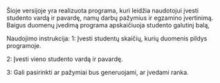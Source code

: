Šioje versijoje yra realizuota programa, kuri leidžia naudotojui įvesti studento vardą ir pavardę, namų darbų pažymius ir egzamino įvertinimą. Baigus duomenų įvedimą programa apskaičiuoja studento galutinį balą,

Naudojimo instrukcija:
1: Įvesti studentų skaičių, kurių duomenis pildys programoje.

2: Įvesti vieno studento vardą ir pavardę.

3: Gali pasirinkti ar pažymiai bus generuojami, ar įvedami ranka.

